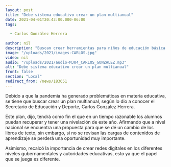 ```yaml
---
layout: post
title: "Debe sistema educativo crear un plan multianual"
date: 2021-04-01T20:43:00.000-06:00
tags:
  
  - Carlos González Herrera
  
author: nil
description: "Buscan crear herramientas para niños de educación básica."
image: "/uploads/2021/images-CARLOS.jpg"
video: nil
audio: "/uploads/2021/audio-MJ04_CARLOS_GONZALEZ.mp3"
alt: "Debe sistema educativo crear un plan multianual"
front: false
section: "Local"
redirect_from: /news/183651
---
```


Debido a que la pandemia ha generado problemáticas en materia educativa, se tiene que buscar crear un plan multianual, según lo dio a conocer el Secretario de Educación y Deporte, Carlos González Herrera.

Este plan, dijo, tendrá como fin el que en un tiempo razonable los alumnos puedan recuperar y tener una nivelación de este año. Afirmando que a nivel nacional se encuentra una propuesta para que se dé un cambio de los libros de texto, sin embargo, si no se revisan las cargas de contenidos de aprendizaje se perderá una oportunidad muy importante.

Asimismo, recalcó la importancia de crear redes digitales en los diferentes niveles gubernamentales y autoridades educativas, esto ya que el papel que se juega es diferente.